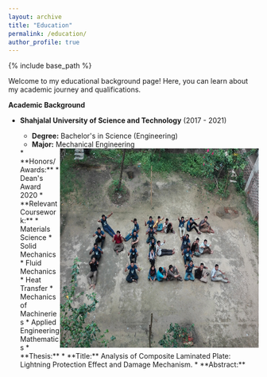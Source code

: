 ```yaml
---
layout: archive
title: "Education"
permalink: /education/
author_profile: true
---
```


{% include base_path %}
<!--
    [Mechanical Engineering](/images/MEE.jpg){: .align-right width = "50px" height="50"}
-->


Welcome to my educational background page! Here, you can learn about my academic journey and qualifications.

**Academic Background**

* **Shahjalal University of Science and Technology** (2017 - 2021)
    * **Degree:** Bachelor's in Science (Engineering)
    * **Major:** Mechanical Engineering
    <img align="right" width="400" height="400" src="/images/MEE.jpg">
    * **Honors/Awards:** 
        * Dean's Award 2020
    * **Relevant Coursework:**
        * Materials Science
        * Solid Mechanics
        * Fluid Mechanics
        * Heat Transfer
        * Mechanics of Machineries
        * Applied Engineering Mathematics
    * **Thesis:** 
        * **Title:**  Analysis of Composite Laminated Plate: Lightning Protection Effect and Damage Mechanism.
        * **Abstract:** 
        <div align="justify>
        * Conducted a literature review on composite-based laminated structure for aircraft construction by thoroughly assessing relevant research papers which focuses on the challenges faced by aircraft such as lightning strikes, bird impacts and turbulence.
        * Modeled lightning strike protection (LSP) plate in Abaqus using Carbon Fiber Reinforced Composite (CFRP) plates with Carbon Nanotube (CNT) layers with a ply stack-up of [+45/0/-45/90]3s for quasi-isotropic structure.
        * Analyzed the progressive failure utilizing the PUCK failure criteria to assess suitability for aerospace application.
        </div>

* **Safiuddin Sarkar Academy and College** (2014 - 2016)
    * **Degree:** Higher Secondary Certificate
    * **Group:** Science

**Skills**
* Research skills
* Analytical skills
* Problem-solving skills
* Communication skills
* Teamwork skills

**Certification Courses**

* **Learn to Program: The Fundamentals**, University of Toronto, Coursera
* **Learn to Program: Crafting Quality Code**, University of Toronto, Coursera
* **SQL for Data Science**, University of California, Coursera
* **Introduction to Data Analysis with Excel**, Rice University, Coursera
* **Python Basics**, University of Michigan, Coursera
* **Introduction to Programming with MATLAB**, Vanderbilt University, Coursera